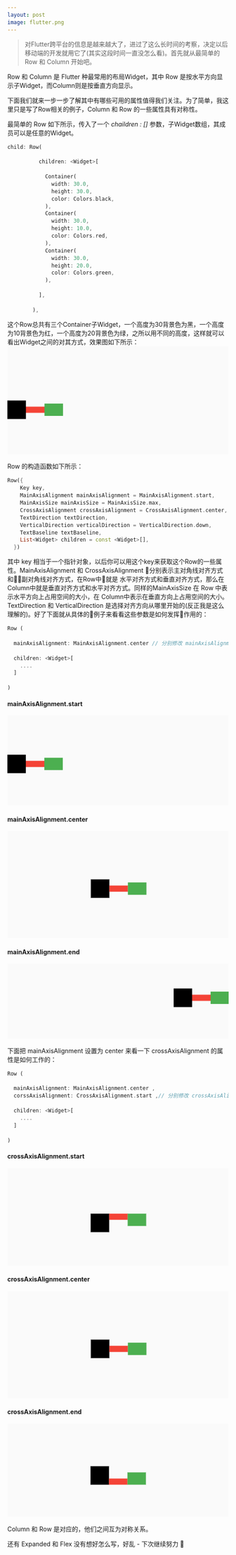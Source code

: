 ```yaml
---
layout: post
image: flutter.png
---
```

> 对Flutter跨平台的信息是越来越大了，进过了这么长时间的考察，决定以后移动端的开发就用它了(其实这段时间一直没怎么看)。首先就从最简单的 Row 和 Column 开始吧。

Row 和 Column 是 Flutter 种最常用的布局Widget，其中 Row 是按水平方向显示子Widget，而Column则是按垂直方向显示。

下面我们就来一步一步了解其中有哪些可用的属性值得我们关注。为了简单，我这里只是写了Row相关的例子，Column 和 Row 的一些属性具有对称性。

最简单的 Row 如下所示，传入了一个 *chaildren : <Widget>[]* 参数，子Widget数组，其成员可以是任意的Widget。

```dart
child: Row(

          children: <Widget>[
            
            Container(
              width: 30.0,
              height: 30.0,
              color: Colors.black,
            ),
            Container(
              width: 30.0,
              height: 10.0,
              color: Colors.red,
            ),
            Container(
              width: 30.0,
              height: 20.0,
              color: Colors.green,
            ),

          ],

        ),
```

这个Row总共有三个Container子Widget，一个高度为30背景色为黑，一个高度为10背景色为红，一个高度为20背景色为绿，之所以用不同的高度，这样就可以看出Widget之间的对其方式，效果图如下所示：
![](/assets/images/rowcolumn/basic.png)

Row 的构造函数如下所示：

```dart
Row({
    Key key,
    MainAxisAlignment mainAxisAlignment = MainAxisAlignment.start,
    MainAxisSize mainAxisSize = MainAxisSize.max,
    CrossAxisAlignment crossAxisAlignment = CrossAxisAlignment.center,
    TextDirection textDirection,
    VerticalDirection verticalDirection = VerticalDirection.down,
    TextBaseline textBaseline,
    List<Widget> children = const <Widget>[],
  })
```

其中 key 相当于一个指针对象，以后你可以用这个key来获取这个Row的一些属性。MainAxisAlignment 和 CrossAxisAlignment 分别表示主对角线对齐方式和副对角线对齐方式，在Row中就是 水平对齐方式和垂直对齐方式，那么在Column中就是垂直对齐方式和水平对齐方式。同样的MainAxisSize 在 Row 中表示水平方向上占用空间的大小，在 Column中表示在垂直方向上占用空间的大小。TextDirection 和 VerticalDirection 是选择对齐方向从哪里开始的(反正我是这么理解的)。好了下面就从具体的例子来看看这些参数是如何发挥作用的：

```dart
Row (

  mainAxisAlignment: MainAxisAlignment.center // 分别修改 mainAxisAlignment 为 center start end 

  children: <Widget>[
    ....
  ]

)
```
#### mainAxisAlignment.start
![start](/assets/images/rowcolumn/rmstart.png)
#### mainAxisAlignment.center
![center](/assets/images/rowcolumn/rmcenter.png)
#### mainAxisAlignment.end
![end](/assets/images/rowcolumn/rmend.png)

下面把 mainAxisAlignment 设置为 center 来看一下 crossAxisAlignment 的属性是如何工作的：

```dart
Row (

  mainAxisAlignment: MainAxisAlignment.center ,
  corssAxisAlignment: CrossAxisAlignment.start ,// 分别修改 crossAxisAlignment 为 center start end 

  children: <Widget>[
    ....
  ]

)
```
#### crossAxisAlignment.start
![start](/assets/images/rowcolumn/rcstart.png)
#### crossAxisAlignment.center
![center](/assets/images/rowcolumn/rmcenter.png)
#### crossAxisAlignment.end
![end](/assets/images/rowcolumn/rcend.png)

Column 和 Row 是对应的，他们之间互为对称关系。

还有 Expanded 和 Flex 没有想好怎么写，好乱 - 下次继续努力 🙂
